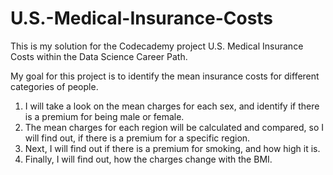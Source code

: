# U.S.-Medical-Insurance-Costs
This is my solution for the Codecademy project U.S. Medical Insurance Costs within the Data Science Career Path.

My goal for this project is to identify the mean insurance costs for different categories of people.
1. I will take a look on the mean charges for each sex, and identify if there is a premium for being male or female.
2. The mean charges for each region will be calculated and compared, so I will find out, if there is a premium for a specific region.
3. Next, I will find out if there is a premium for smoking, and how high it is.
4. Finally, I will find out, how the charges change with the BMI.
